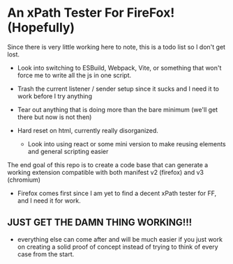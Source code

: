 # An xPath Tester For FireFox! (Hopefully)

Since there is very little working here to note, this is a todo list so I don't get lost.

- Look into switching to ESBuild, Webpack, Vite, or something that won't force me to write all the js in one script.

- Trash the current listener / sender setup since it sucks and I need it to work before I try anything

- Tear out anything that is doing more than the bare minimum (we'll get there but now is not then)

- Hard reset on html, currently really disorganized.
  - Look into using react or some mini version to make reusing elements and general scripting easier

The end goal of this repo is to create a code base that can generate a working extension compatible with both manifest v2 (firefox) and v3 (chromium)

- Firefox comes first since I am yet to find a decent xPath tester for FF, and I need it for work.

## JUST GET THE DAMN THING WORKING!!!
- everything else can come after and will be much easier if you just work on creating a solid proof of concept instead of trying to think of every case from the start. 